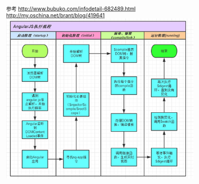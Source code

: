 参考
http://www.bubuko.com/infodetail-682489.html
http://my.oschina.net/brant/blog/419641
<img src="./img/process.png" />